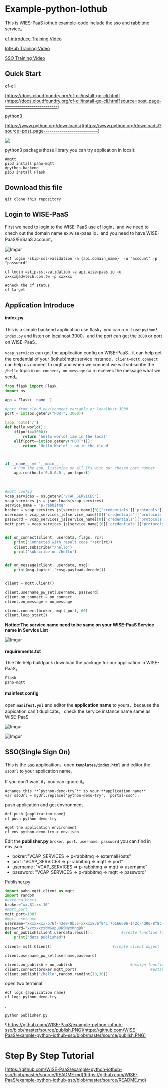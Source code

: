 # Example-python-Iothub


This is WIES-PaaS iothub example-code include the sso and rabbitmq service。

[cf-introduce Training Video](https://advantech.wistia.com/medias/ll0ov3ce9e)

[IotHub Training Video](https://advantech.wistia.com/medias/up3q2vxvn3)

[SSO Training Video](https://advantech.wistia.com/medias/vay5uug5q6)

## Quick Start


cf-cli

[https://docs.cloudfoundry.org/cf-cli/install-go-cli.html](https://docs.cloudfoundry.org/cf-cli/install-go-cli.html?source=post_page---------------------------)

python3

[https://www.python.org/downloads/](https://www.python.org/downloads/?source=post_page---------------------------)

![](https://cdn-images-1.medium.com/max/2000/1*iJwh3dROjmveF8x1rC6zag.png)


python3 package(those library you can try application in local):

    #mqtt
    pip3 install paho-mqtt
    #python-backend
    pip3 install Flask
    

## Download this file

    git clone this repository

## Login to WISE-PaaS 

First we need to login to the WISE-PaaS use cf login，and we need to chech out the domain name ex:wise-paas.io，and you need to have WISE-PaaS/EnSaaS account。
    
![Imgur](https://i.imgur.com/JNJmxFy.png)

    #cf login -skip-ssl-validation -a {api.domain_name}  -u "account" -p "password"
    
    cf login –skip-ssl-validation -a api.wise-paas.io -u xxxxx@advtech.com.tw -p xxxxxx
    
    #check the cf status
    cf target

## Application Introduce

#### index.py

This is a simple backend application use flask，you can run it use `python3 index.py` and listen on [localhost:3000](localhost:3000)，and the port can get the `3000` or port on WISE-PaaS。  

`vcap_services` can get the application config on WISE-PaaS，it can help get the credential of your (iothub)mqtt service instance，`client=mqtt.connect` can help us connect to mqtt and when we connect we will subscribe the `/hello` topic in  `on_connect`，`on_message` ca n receivec the message what we send。

```py
from flask import Flask
import os

app = Flask(__name__)

#port from cloud environment variable or localhost:3000
port = int(os.getenv("PORT", 3000))

@app.route('/')
def hello_world():
    if(port==3000):
        return 'hello world! iam in the local'
    elif(port==int(os.getenv("PORT"))):
        return 'Hello World! i am in the cloud'



if __name__ == '__main__':
    # Run the app, listening on all IPs with our chosen port number
    app.run(host='0.0.0.0', port=port)
    
    
    
#mqtt config
vcap_services = os.getenv('VCAP_SERVICES')
vcap_services_js = json.loads(vcap_services)
service_name = 'p-rabbitmq'
broker = vcap_services_js[service_name][0]['credentials']['protocols']['mqtt']['host']
username = vcap_services_js[service_name][0]['credentials']['protocols']['mqtt']['username'].strip()
password = vcap_services_js[service_name][0]['credentials']['protocols']['mqtt']['password'].strip()
mqtt_port = vcap_services_js[service_name][0]['credentials']['protocols']['mqtt']['port']


def on_connect(client, userdata, flags, rc):
    print("Connected with result code "+str(rc))
    client.subscribe("/hello")
    print('subscribe on /hello')


def on_message(client, userdata, msg):
    print(msg.topic+','+msg.payload.decode())


client = mqtt.Client()

client.username_pw_set(username, password)
client.on_connect = on_connect
client.on_message = on_message

client.connect(broker, mqtt_port, 60)
client.loop_start()    
```

**Notice:The service name need to be same on your WISE-PaaS Service name in Service List**

![Imgur](https://i.imgur.com/6777rmg.png)

#### requirements.txt

Thie file help buildpack download the package for our application in WISE-PaaS。
```
Flask
paho-mqtt
```



#### mainfest config
open **`manifest.yml`** and editor the **application name**  to yours，because the appication can't duplicate。
check the service instance name same as WISE-PaaS

![Imgur](https://i.imgur.com/4eynKmE.png)

![Imgur](https://i.imgur.com/VVMcYO8.png)

## SSO(Single Sign On)

This is the [sso](https://advantech.wistia.com/medias/vay5uug5q6) applicaition，open **`templates/index.html`** and editor the `ssoUrl` to your application name，

If you don't want it，you can ignore it。
    
    #change this **`python-demo-try`** to your **application name**
    var ssoUrl = myUrl.replace('python-demo-try', 'portal-sso');


push application and get environment


    #cf push {application name}
    cf push python-demo-try
    
    #get the application environment
    cf env python-demo-try > env.json 


    
Edit the **publisher.py** `broker、port、username、password` you can find in env.json

* bokrer:"VCAP_SERVICES => p-rabbitmq => externalHosts"
* port :"VCAP_SERVICES => p-rabbitmq => mqtt => port"
* username :"VCAP_SERVICES => p-rabbitmq => mqtt => username"
* password: "VCAP_SERVICES => p-rabbitmq => mqtt => password"


Publisher.py
```py
import paho.mqtt.client as mqtt
import random 
#externalHosts
broker="xx.81.xx.10"
#mqtt_port
mqtt_port=1883
#mqtt_username
username="xxxxxxxx-b76f-43e9-8b35-xxxxx83bf941:7b166606-142c-4d00-8f8c-ab7fee64d6db"
password="xxxxxxxxbWGXpuOK5MyxMhgDk"
def on_publish(client,userdata,result):             #create function for callback
    print("data published")
   
client= mqtt.Client()                           #create client object

client.username_pw_set(username,password)

client.on_publish = on_publish                          #assign function to callback
client.connect(broker,mqtt_port)                                 #establish connection
client.publish("/hello",random.randint(10,30))    

```

open two terminal
    
    #cf logs {application name}
    cf logs python-demo-try

.

    python publisher.py

![https://github.com/WISE-PaaS/example-python-iothub-sso/blob/master/source/publish.PNG](https://github.com/WISE-PaaS/example-python-iothub-sso/blob/master/source/publish.PNG)

# Step By Step Tutorial

[https://github.com/WISE-PaaS/example-python-iothub-sso/blob/master/source/README.md](https://github.com/WISE-PaaS/example-python-iothub-sso/blob/master/source/README.md)
